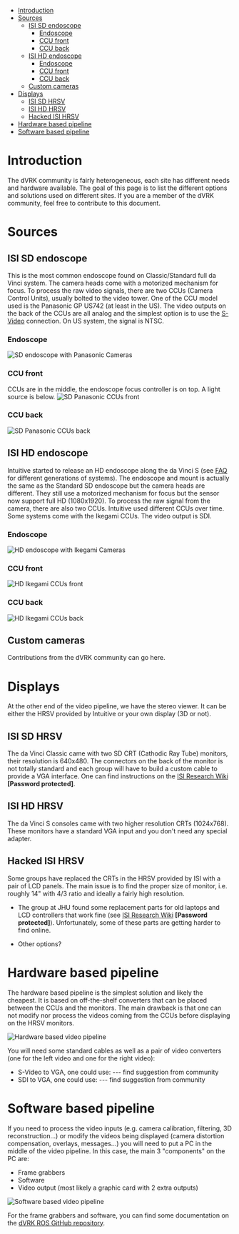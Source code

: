<!--ts-->
   * [Introduction](#introduction)
   * [Sources](#sources)
      * [ISI SD endoscope](#isi-sd-endoscope)
         * [Endoscope](#endoscope)
         * [CCU front](#ccu-front)
         * [CCU back](#ccu-back)
      * [ISI HD endoscope](#isi-hd-endoscope)
         * [Endoscope](#endoscope-1)
         * [CCU front](#ccu-front-1)
         * [CCU back](#ccu-back-1)
      * [Custom cameras](#custom-cameras)
   * [Displays](#displays)
      * [ISI SD HRSV](#isi-sd-hrsv)
      * [ISI HD HRSV](#isi-hd-hrsv)
      * [Hacked ISI HRSV](#hacked-isi-hrsv)
   * [Hardware based pipeline](#hardware-based-pipeline)
   * [Software based pipeline](#software-based-pipeline)

<!-- Added by: anton, at: 2019-03-14T16:12-04:00 -->

<!--te-->

# Introduction

The dVRK community is fairly heterogeneous, each site has different needs and hardware available.  The goal of this page is to list the different options and solutions used on different sites.  If you are a member of the dVRK community, feel free to contribute to this document.

# Sources

## ISI SD endoscope

This is the most common endoscope found on Classic/Standard full da Vinci system.  The camera heads come with a motorized mechanism for focus.  To process the raw video signals, there are two CCUs (Camera Control Units), usually bolted to the video tower.  One of the CCU model used is the Panasonic GP US742 (at least in the US).   The video outputs on the back of the CCUs are all analog and the simplest option is to use the [S-Video](https://www.lifewire.com/s-video-definition-1082148) connection.  On US system, the signal is NTSC.

### Endoscope

![SD endoscope with Panasonic Cameras](/jhu-dvrk/sawIntuitiveResearchKit/wiki/video-panasonic-sd-endoscope.jpg)

### CCU front

CCUs are in the middle, the endoscope focus controller is on top.  A light source is below.
![SD Panasonic CCUs front](/jhu-dvrk/sawIntuitiveResearchKit/wiki/video-panasonic-sd-ccu-front.jpg)

### CCU back

![SD Panasonic CCUs back](/jhu-dvrk/sawIntuitiveResearchKit/wiki/video-panasonic-sd-ccu-back.jpg)

## ISI HD endoscope

Intuitive started to release an HD endoscope along the da Vinci S (see [FAQ](/jhu-dvrk/sawIntuitiveResearchKit/wiki/FAQ) for different generations of systems).  The endoscope and mount is actually the same as the Standard SD endoscope but the camera heads are different.  They still use a motorized mechanism for focus but the sensor now support full HD (1080x1920).  To process the raw signal from the camera, there are also two CCUs.  Intuitive used different CCUs over time.  Some systems come with the Ikegami CCUs.  The video output is SDI.

### Endoscope

![HD endoscope with Ikegami Cameras](/jhu-dvrk/sawIntuitiveResearchKit/wiki/video-ikegami-hd-endoscope.jpg)

### CCU front

![HD Ikegami CCUs front](/jhu-dvrk/sawIntuitiveResearchKit/wiki/video-ikegami-hd-ccu-front.jpg)

### CCU back

![HD Ikegami CCUs back](/jhu-dvrk/sawIntuitiveResearchKit/wiki/video-ikegami-hd-ccu-back.jpg)

## Custom cameras

Contributions from the dVRK community can go here.
 
# Displays

At the other end of the video pipeline, we have the stereo viewer.  It can be either the HRSV provided by Intuitive or your own display (3D or not).

## ISI SD HRSV

The da Vinci Classic came with two SD CRT (Cathodic Ray Tube) monitors, their resolution is 640x480.  The connectors on the back of the monitor is not totally standard and each group will have to build a custom cable to provide a VGA interface.   One can find instructions on the [ISI Research Wiki](https://research.intusurg.com/index.php/DVRK:Topics:StereoViewer) **[Password protected]**.
 
## ISI HD HRSV

The da Vinci S consoles came with two higher resolution CRTs (1024x768).  These monitors have a standard VGA input and you don't need any special adapter.

## Hacked ISI HRSV

Some groups have replaced the CRTs in the HRSV provided by ISI with a pair of LCD panels.  The main issue is to find the proper size of monitor, i.e. roughly 14" with 4/3 ratio and ideally a fairly high resolution.

  * The group at JHU found some replacement parts for old laptops and LCD controllers that work fine (see [ISI Research Wiki](https://research.intusurg.com/index.php/DVRK:Topics:StereoViewerLCD) **[Password protected]**).  Unfortunately, some of these parts are getting harder to find online.

  * Other options?

# Hardware based pipeline

The hardware based pipeline is the simplest solution and likely the cheapest.  It is based on off-the-shelf converters that can be placed between the CCUs and the monitors.  The main drawback is that one can not modify nor process the videos coming from the CCUs before displaying on the HRSV monitors.

![Hardware based video pipeline](/jhu-dvrk/sawIntuitiveResearchKit/wiki/video-pipeline-hardware.png)

You will need some standard cables as well as a pair of video converters (one for the left video and one for the right video):
 * S-Video to VGA, one could use: --- find suggestion from community
 * SDI to VGA, one could use: --- find suggestion from community

# Software based pipeline 

If you need to process the video inputs (e.g. camera calibration, filtering, 3D reconstruction...) or modify the videos being displayed (camera distortion compensation, overlays, messages...) you will need to put a PC in the middle of the video pipeline.   In this case, the main 3 "components" on the PC are:
 * Frame grabbers
 * Software
 * Video output (most likely a graphic card with 2 extra outputs)

![Software based video pipeline](/jhu-dvrk/sawIntuitiveResearchKit/wiki/video-pipeline-software.png)

For the frame grabbers and software, you can find some documentation on the [dVRK ROS GitHub repository](https://github.com/jhu-dvrk/dvrk-ros/blob/master/dvrk_robot/video.md).